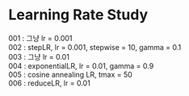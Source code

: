 # Learning Rate Study

001 : 그냥 lr = 0.001  
002 : stepLR, lr = 0.001, stepwise = 10, gamma = 0.1  
003 : 그냥 lr = 0.01  
004 : exponentialLR, lr = 0.01, gamma = 0.9  
005 : cosine annealing LR,  tmax = 50  
006 : reduceLR, lr = 0.01  
